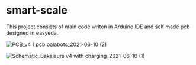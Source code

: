 # smart-scale

This project consists of main code writen in Arduino IDE and self made pcb designed in easyeda. 

![PCB_v4 1 pcb palabots_2021-06-10 (2)](https://user-images.githubusercontent.com/61108829/121487855-2d4d6600-c9db-11eb-9fc7-7f52167c3c18.png)

![Schematic_Bakalaurs v4 with charging_2021-06-10 (1)](https://user-images.githubusercontent.com/61108829/121487865-30485680-c9db-11eb-8dc2-f98e1e218abc.png)
